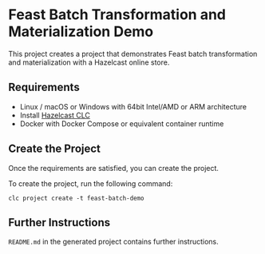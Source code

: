 # Feast Batch Transformation and Materialization Demo

This project creates a project that demonstrates Feast batch transformation and materialization with a Hazelcast online store.

## Requirements

* Linux / macOS or Windows with 64bit Intel/AMD or ARM architecture
* Install [Hazelcast CLC](https://docs.hazelcast.com/clc/latest/install-clc)
* Docker with Docker Compose or equivalent container runtime

## Create the Project

Once the requirements are satisfied, you can create the project.

To create the project, run the following command:

```
clc project create -t feast-batch-demo
```

## Further Instructions

`README.md` in the generated project contains further instructions.
